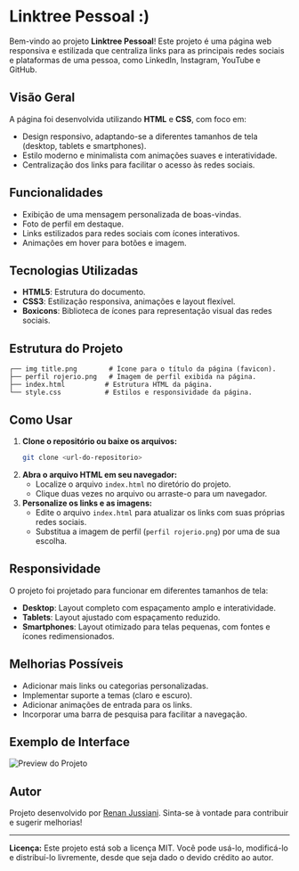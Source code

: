 # Linktree Pessoal :)

Bem-vindo ao projeto **Linktree Pessoal**! Este projeto é uma página web responsiva e estilizada que centraliza links para as principais redes sociais e plataformas de uma pessoa, como LinkedIn, Instagram, YouTube e GitHub.

## Visão Geral

A página foi desenvolvida utilizando **HTML** e **CSS**, com foco em:

- Design responsivo, adaptando-se a diferentes tamanhos de tela (desktop, tablets e smartphones).
- Estilo moderno e minimalista com animações suaves e interatividade.
- Centralização dos links para facilitar o acesso às redes sociais.

## Funcionalidades

- Exibição de uma mensagem personalizada de boas-vindas.
- Foto de perfil em destaque.
- Links estilizados para redes sociais com ícones interativos.
- Animações em hover para botões e imagem.

## Tecnologias Utilizadas

- **HTML5**: Estrutura do documento.
- **CSS3**: Estilização responsiva, animações e layout flexível.
- **Boxicons**: Biblioteca de ícones para representação visual das redes sociais.

## Estrutura do Projeto

```
┌── img title.png        # Ícone para o título da página (favicon).
├── perfil rojerio.png   # Imagem de perfil exibida na página.
├── index.html          # Estrutura HTML da página.
└── style.css           # Estilos e responsividade da página.
```

## Como Usar

1. **Clone o repositório ou baixe os arquivos:**
   ```bash
   git clone <url-do-repositorio>
   ```
2. **Abra o arquivo HTML em seu navegador:**
   - Localize o arquivo `index.html` no diretório do projeto.
   - Clique duas vezes no arquivo ou arraste-o para um navegador.
3. **Personalize os links e as imagens:**
   - Edite o arquivo `index.html` para atualizar os links com suas próprias redes sociais.
   - Substitua a imagem de perfil (`perfil rojerio.png`) por uma de sua escolha.

## Responsividade

O projeto foi projetado para funcionar em diferentes tamanhos de tela:

- **Desktop**: Layout completo com espaçamento amplo e interatividade.
- **Tablets**: Layout ajustado com espaçamento reduzido.
- **Smartphones**: Layout otimizado para telas pequenas, com fontes e ícones redimensionados.

## Melhorias Possíveis

- Adicionar mais links ou categorias personalizadas.
- Implementar suporte a temas (claro e escuro).
- Adicionar animações de entrada para os links.
- Incorporar uma barra de pesquisa para facilitar a navegação.

## Exemplo de Interface

![Preview do Projeto](./screenshot.png)

## Autor

Projeto desenvolvido por [Renan Jussiani](https://www.linkedin.com/in/renan-jussiani/). Sinta-se à vontade para contribuir e sugerir melhorias!

---

**Licença:** Este projeto está sob a licença MIT. Você pode usá-lo, modificá-lo e distribuí-lo livremente, desde que seja dado o devido crédito ao autor.


